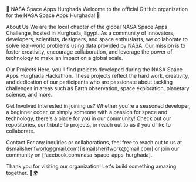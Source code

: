 🌌 NASA Space Apps Hurghada
Welcome to the official GitHub organization for the NASA Space Apps Hurghada! 🚀

About Us
We are the local chapter of the global NASA Space Apps Challenge, hosted in Hurghada, Egypt. As a community of innovators, developers, scientists, designers, and space enthusiasts, we collaborate to solve real-world problems using data provided by NASA. Our mission is to foster creativity, encourage collaboration, and leverage the power of technology to make an impact on a global scale.

Our Projects
Here, you'll find projects developed during the NASA Space Apps Hurghada Hackathon. These projects reflect the hard work, creativity, and dedication of our participants who are passionate about tackling challenges in areas such as Earth observation, space exploration, planetary science, and more.

Get Involved
Interested in joining us? Whether you're a seasoned developer, a beginner coder, or simply someone with a passion for space and technology, there's a place for you in our community! Check out our repositories, contribute to projects, or reach out to us if you'd like to collaborate.

Contact
For any inquiries or collaborations, feel free to reach out to us at (ismailsherifwork@gmail.com)[ismailsherifwork@gmail.com] or join our community on [facebook.com/nasa-space-apps-hurghada].

Thank you for visiting our organization! Let's build something amazing together. 🚀🌍

